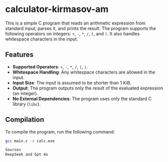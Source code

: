 # calculator-kirmasov-am
This is a simple C program that reads an arithmetic expression from standard input, parses it, and prints the result. The program supports the following operators on integers: `+`, `-`, `*`, `/`, `(`, and `)`. It also handles whitespace characters in the input.

## Features

- **Supported Operators**: `+`, `-`, `*`, `/`, `(`, `)`.
- **Whitespace Handling**: Any whitespace characters are allowed in the input.
- **Input Size**: The input is assumed to be shorter than 1 KiB.
- **Output**: The program outputs only the result of the evaluated expression (an integer).
- **No External Dependencies**: The program uses only the standard C library (`libc`).

## Compilation
To compile the program, run the following command:

```bash
gcc main.c -o calc.exe

Sourses
DeepSeek and Gpt 4o

